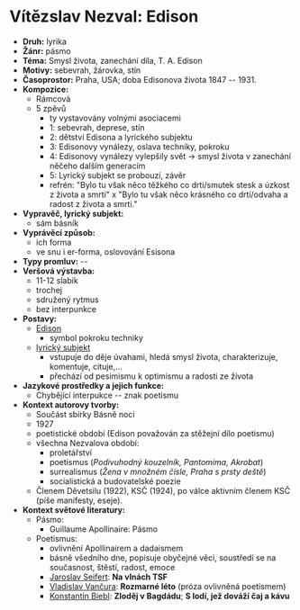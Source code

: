 # Vítězslav Nezval: Edison

- **Druh:** lyrika
- __Žánr:__ pásmo
- **Téma:** Smysl života, zanechání díla, T. A. Edison
- **Motivy:** sebevrah, žárovka, stín
- **Časoprostor:** Praha, USA; doba Edisonova života 1847 -- 1931.
- **Kompozice:**
	- Rámcová
	- 5 zpěvů
		- ty vystavovány volnými asociacemi
		- 1: sebevrah, deprese, stín
		- 2: dětství Edisona a lyrického subjektu
		- 3: Edisonovy vynálezy, oslava techniky, pokroku
		- 4: Edisonovy vynálezy vylepšily svět -> smysl života v zanechání něčeho dalším generacím
		- 5: Lyrický subjekt se probouzí, závěr
		- refrén: "Bylo tu však něco těžkého co drtí/smutek stesk a úzkost z života a smrti" x "Bylo tu však něco krásného co drtí/odvaha a radost z života a smrti."
- **Vypravěč, lyrický subjekt:**
	- sám básník
- **Vyprávěcí způsob:**
	- ich forma
	- ve snu i er-forma, oslovování Esisona
- **Typy promluv:** --
- **Veršová výstavba:** 
	- 11-12 slabik
	- trochej
	- sdružený rytmus
	- bez interpunkce
- **Postavy:**
	- <u>Edison</u>
		- symbol pokroku techniky
	- <u>lyrický subjekt</u>
		- vstupuje do děje úvahami, hledá smysl života, charakterizuje, komentuje, cituje,...
        - přechází od pesimismu k optimismu a radosti ze života
- **Jazykové prostředky a jejich funkce:**
	- Chybějící interpukce -- znak poetismu
- **Kontext autorovy tvorby:**
	- Součást sbírky Básně noci
	- 1927
	- poetistické období (Edison považován za stěžejní dílo poetismu)
	- všechna Nezvalova období: 
		- proletářství
		- poetismus (_Podivuhodný kouzelník, Pantomima, Akrobat_)
		- surrealismus (_Žena v množném čísle, Praha s prsty deště_)
		- socialistická a budovatelské poezie
	- Členem Děvetsilu (1922), KSČ (1924), po válce aktivním členem KSČ (píše manifesty, eseje).
- **Kontext světové literatury:**
	* Pásmo:
		* Guillaume Apollinaire: Pásmo
	* Poetismus:
		* ovlivnění Apollinairem a dadaismem
		* básně všedního dne, popisuje obyčejné věci, soustředí se na současnost, štěstí, radost, emoce
		* <u>Jaroslav Seifert</u>: __Na vlnách TSF__
		* <u>Vladislav Vančura</u>: __Rozmarné léto__ (próza ovlivněná poetismem)
		* <u>Konstantin Biebl</u>: __Zloděj v Bagdádu__; __S lodí, jež dováží čaj a kávu__